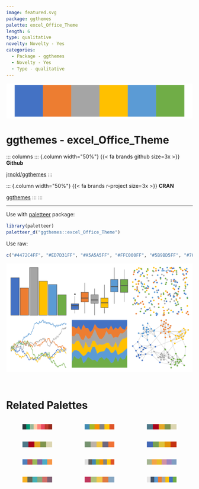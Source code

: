 ```yaml
---
image: featured.svg
package: ggthemes
palette: excel_Office_Theme
length: 6
type: qualitative
novelty: Novelty - Yes
categories:
  - Package - ggthemes
  - Novelty - Yes
  - Type - qualitative
---
```


![](featured.svg)

# ggthemes - excel_Office_Theme 

::: columns
::: {.column width="50%"}
{{< fa brands github size=3x >}}
**Github**

[jrnold/ggthemes](https://github.com/jrnold/ggthemes)
:::

::: {.column width="50%"}
{{< fa brands r-project size=3x >}}
**CRAN**

[ggthemes](https://CRAN.R-project.org/package=ggthemes)
:::
:::

<hr> 

Use with [paletteer](https://emilhvitfeldt.github.io/paletteer/) package:

```r
library(paletteer)
paletteer_d("ggthemes::excel_Office_Theme")
```

Use raw:

```r
c("#4472C4FF", "#ED7D31FF", "#A5A5A5FF", "#FFC000FF", "#5B9BD5FF", "#70AD47FF")
``` 

![](examples.svg) 

<br>

# Related Palettes

<div class="list" style="display: grid; grid-template-columns: auto auto auto;"> <figure class="figure">
<a href="../../awtools/a_palette/"> <img src="../../awtools/a_palette/featured.svg" style="width: 100%;" class="figure-img"></a>
</figure> <figure class="figure">
<a href="../../ggthemes/excel_Marquee/"> <img src="../../ggthemes/excel_Marquee/featured.svg" style="width: 100%;" class="figure-img"></a>
</figure> <figure class="figure">
<a href="../../lisa/PabloPicasso_1/"> <img src="../../lisa/PabloPicasso_1/featured.svg" style="width: 100%;" class="figure-img"></a>
</figure> <figure class="figure">
<a href="../../rtist/picasso/"> <img src="../../rtist/picasso/featured.svg" style="width: 100%;" class="figure-img"></a>
</figure> <figure class="figure">
<a href="../../nationalparkcolors/Redwoods/"> <img src="../../nationalparkcolors/Redwoods/featured.svg" style="width: 100%;" class="figure-img"></a>
</figure> <figure class="figure">
<a href="../../lisa/RobertDelaunay/"> <img src="../../lisa/RobertDelaunay/featured.svg" style="width: 100%;" class="figure-img"></a>
</figure> <figure class="figure">
<a href="../../ggthemes/excel_Office_2007_2010/"> <img src="../../ggthemes/excel_Office_2007_2010/featured.svg" style="width: 100%;" class="figure-img"></a>
</figure> <figure class="figure">
<a href="../../Redmonder/qMSOMrq/"> <img src="../../Redmonder/qMSOMrq/featured.svg" style="width: 100%;" class="figure-img"></a>
</figure> <figure class="figure">
<a href="../../ggthemes/excel_Paper/"> <img src="../../ggthemes/excel_Paper/featured.svg" style="width: 100%;" class="figure-img"></a>
</figure> <figure class="figure">
<a href="../../ggthemes/excel_Badge/"> <img src="../../ggthemes/excel_Badge/featured.svg" style="width: 100%;" class="figure-img"></a>
</figure> <figure class="figure">
<a href="../../lisa/M_C_Escher/"> <img src="../../lisa/M_C_Escher/featured.svg" style="width: 100%;" class="figure-img"></a>
</figure> <figure class="figure">
<a href="../../Redmonder/qMSO15/"> <img src="../../Redmonder/qMSO15/featured.svg" style="width: 100%;" class="figure-img"></a>
</figure> 
</div>
